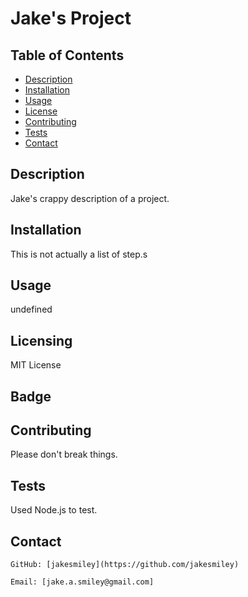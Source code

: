 

  # Jake's Project


  ## Table of Contents
  * [Description](#description)
  * [Installation](#installation)
  * [Usage](#usage)
  * [License](#license)
  * [Contributing](#contributing)
  * [Tests](#tests)
  * [Contact](#contact)
  
  ## Description
  Jake's crappy description of a project.

  ## Installation
  This is not actually a list of step.s

  ## Usage
  undefined

  ## Licensing
  MIT License

  ## Badge
  

  ## Contributing
  Please don't break things.

  ## Tests
  Used Node.js to test.

  ## Contact
    GitHub: [jakesmiley](https://github.com/jakesmiley)

    Email: [jake.a.smiley@gmail.com]

